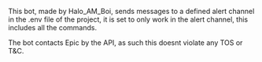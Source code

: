This bot, made by Halo_AM_Boi, sends messages to a defined alert channel in the .env file of the project, it is set to only work in the alert channel, this includes all the commands.

The bot contacts Epic by the API, as such this doesnt violate any TOS or T&C.
